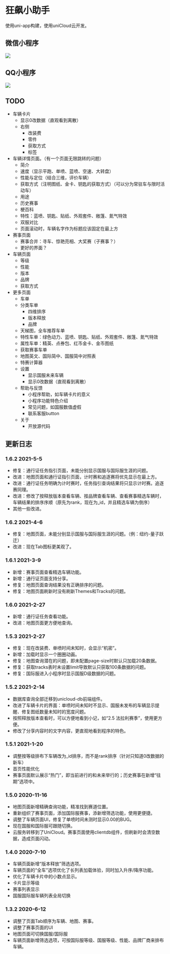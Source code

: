 # 狂飙小助手

使用uni-app构建，使用uniCloud云开发。

## 微信小程序

![](https://cdn.jsdelivr.net/gh/WalterBrightHub/image-hosting/20200612165059.jpg)
## QQ小程序

![](https://cdn.jsdelivr.net/gh/WalterBrightHub/image-hosting/20200612171026.png)

## TODO
+ 车辆卡片
  + 显示0改数据（直观看到离散）
  + 右侧
    + 改装费
    + 零件
    + 获取方式
    + 标签
+ 车辆详情页面。（有一个页面无限跳转的问题）
  + 简介
  + 速度（显示平跑、单喷、蓝喷、空速、大转盘）
  + 性能与定位（结合三维，评价车辆）
  + 获取方式（注明图纸、金卡、钥匙的获取方式）（可以分为常驻车与限时活动车）
  + 用途
  + 历史赛事
  + 梗百科
  + 特性：蓝喷、钥匙、贴纸、外观套件、敞篷、氮气特效
  + 双服对比
  + 页面滚动时，车辆名字作为标题应该固定在最上方
+ 赛事页面
  + 赛事合并：寻车、惊艳亮相、大奖赛（子赛事？）
  + 更好的界面？
+ 车辆页面
  + 等级
  + 性能
  + 版本
  + 品牌
  + 获取方式
+ 更多页面
  + 车单
  + 分类车单
    + 四维排序
    + 版本释放
    + 品牌
  + 天梯图，全车推荐车单
  + 特性车单：绿色动力、蓝喷、钥匙、贴纸、外观套件、敞篷、氮气特效
  + 属性车单：精英、点券包、红币金卡、金币图纸
  + 获取赛事车单
  + 地图英文、国际简中、国服简中对照表
  + 特赛计算器
  + 设置
    + 显示国服未来车辆
    + 显示0改数据（直观看到离散）
  + 帮助与反馈
    + 小程序帮助，如车辆卡片的意义
    + 小程序功能特色介绍
    + 常见问题，如国服数值虚假
    + 联系客服button
  + 关于
    + 开放源代码

## 更新日志

### 1.6.2 2021-5-5

+ 修复：通行证任务指引页面，未能分别显示国服与国际服生涯的问题。
+ 改进：地图页面和通行证指引页面，计时赛和追逐赛将优先显示在最上方。
+ 改进：通行证任务明确为计时赛时，任务指引查询结果将只显示计时赛。追逐赛同理。
+ 改进：修改了按释放版本查看车辆、按品牌查看车辆、查看赛事精选车辆时，车辆结果的排序序顺（原先为rank，现在为_id，并且精选车辆为倒序）
+ 其他一些改进。
### 1.6.2 2021-4-6

+ 修复：地图页面，未能分别显示国服与国际服生涯的问题。（例：纽约-量子跃迁）
+ 改进：现在Tab图标更美观了。

### 1.6.1 2021-3-9

+ 新增：赛事页面查看精选车辆功能。
+ 新增：通行证页面支持分享。
+ 修复：地图页面查询结果没有正确排序的问题。
+ 修复：地图页面刷新时没有刷新Themes和Tracks的问题。

### 1.6.0 2021-2-27

+ 新增：通行证任务查看功能。
+ 改进：地图页面更方便地查询。

### 1.5.3 2021-2-27

+ 修复：现在改装费、单喷时间未知时，会显示“机密”。
+ 新增：加载时显示一个圈圈动画。
+ 修复：地图查询潜在的问题，即未配置page-size时默认只加载20条数据。
+ 修复：获取tracks表时未设置limit导致默认只获取100条数据的问题。
+ 修复：国际服进入小程序时显示国服D级数据的问题。

### 1.5.2 2021-2-14

+ 数据库查询全部迁移到unicloud-db前端组件。
+ 改进了车辆卡片的界面：单喷时间未知时不显示、国服未发布的车辆显示提醒、修复图纸数量未知时的宽度问题。
+ 按照释放版本查看时，可以方便地看到小记，如“2.5 法拉利赛季”，使用更方便。
+ 修改了分享内容时的文字内容，更直观地看到程序的特色。

### 1.5.1 2021-1-20

+ 调整按等级排布下车辆改为_id排序，而不是rank排序（针对只知道0改数据的新车）
+ 首页性能优化
+ 赛事页面默认展示“热门”，即当前进行的和未来举行的；历史赛事在新增“往期”选项中。

### 1.5.0 2020-11-16

+ 地图页面新增精确查询功能，精准找到赛道位置。
+ 重新组织了赛事页面，添加国际服赛事，添新增筛选功能，使用更便捷。
+ 调整了车辆页面UI，修复了单喷时间未测时显示0.00的BUG。
+ 现在国服和国际服可跟随切换。
+ 云服务转移到了UniCloud。赛事页面使用clientdb组件，但刷新时会清空数据，造成页面闪动。

### 1.4.0 2020-7-10

+ 车辆页面新增“版本释放”筛选选项。
+ 车辆页面的“全车”选项优化了长列表加载体验，同时加入升序/降序功能。
+ 优化了车辆卡片中的小数点显示。
+ 卡片显示等级
+ 赛事列表显示
+ 国服国际服车辆列表全局切换

### 1.3.2 2020-6-12

+ 调整了页面Tab顺序为车辆、地图、赛事。
+ 调整了赛事页面的UI
+ 地图页面可切换国服/国际服
+ 车辆页面新增筛选选项，可按国际服等级、国服等级、性能、品牌厂商来排布车辆。